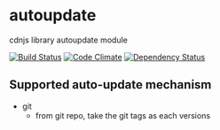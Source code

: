 autoupdate
==========

cdnjs library autoupdate module

[![Build Status](https://travis-ci.org/cdnjs/autoupdate.svg?branch=master)](https://travis-ci.org/cdnjs/autoupdate) [![Code Climate](https://codeclimate.com/github/cdnjs/autoupdate/badges/gpa.svg)](https://codeclimate.com/github/cdnjs/autoupdate) [![Dependency Status](https://david-dm.org/cdnjs/autoupdate.svg?theme=shields.io)](https://david-dm.org/cdnjs/autoupdate)

## Supported auto-update mechanism
  * git
    * from git repo, take the git tags as each versions
